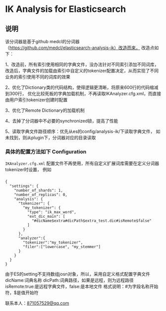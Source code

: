 IK Analysis for Elasticsearch
=============================
 

说明
-----
该分词器是基于github medcl的分词器（https://github.com/medcl/elasticsearch-analysis-ik）改造而来，
改造点如下：

1、改造前，所有索引使用相同的字典文件，没办法针对不同索引添加不同词库，
改造后，字典文件的加载由索引中自定义的tokenizer配置决定，从而实现了不同业务的索引使用不同的词库的效果

2、优化了Dictionary类的代码结构，使得逻辑更清晰，将原来600行的代码缩减到300行，
优化比较死板的字典加载机制，不再读取IKAnalyzer.cfg.xml，而直接由用户索引tokenizer创建时配置

3、优化了Remote Dictionary的加载机制

4、去掉了分词器中不必要的synchronized锁，提高了性能

5、读取字典文件路径顺序：优先从es的config/analysis-ik/下读取字典文件，
如未找到，则从plugin下，分词器对应的目录读取

### 具体的配置方法如下 Configuration

`IKAnalyzer.cfg.xml` 配置文件不再使用，所有自定义扩展词库需要在定义分词器tokenizer时设置，
例如
###
```
{
  "settings": {
    "number_of_shards": 1,
    "number_of_replicas": 0,
    "analysis": {
      "tokenizer": {
        "my_tokenizer": {
          "type": "ik_max_word",
          "ext_dic_main": [
            "#dicName$extra#dicPath$extra_test.dic#isRemote$false"
          ]
        }
      },
      "analyzer":{
        "tokenizer":"my_tokenizer",
        "filer":["lowercase", "my_stemmer"]
      }
    }
  }
}
```
由于ES的setting不支持数组josn对象，所以，采用自定义格式配置字典文件
dicName:词典名称
dicPath:词典路径，如果是远程，则为远程路径
isRemote:true:是远程字典文件，false:是本地文件
格式说明：#为字段名称开始符，$是值开始符

联系本人：871057529@qq.com


